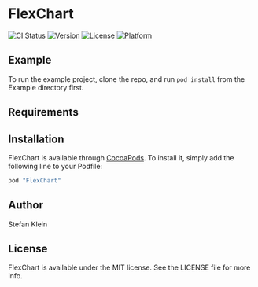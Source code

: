 # FlexChart

[![CI Status](http://img.shields.io/travis/boris/FlexChart.svg?style=flat)](https://travis-ci.org/boris/FlexChart)
[![Version](https://img.shields.io/cocoapods/v/FlexChart.svg?style=flat)](http://cocoapods.org/pods/FlexChart)
[![License](https://img.shields.io/cocoapods/l/FlexChart.svg?style=flat)](http://cocoapods.org/pods/FlexChart)
[![Platform](https://img.shields.io/cocoapods/p/FlexChart.svg?style=flat)](http://cocoapods.org/pods/FlexChart)

## Example

To run the example project, clone the repo, and run `pod install` from the Example directory first.

## Requirements

## Installation

FlexChart is available through [CocoaPods](http://cocoapods.org). To install
it, simply add the following line to your Podfile:

```ruby
pod "FlexChart"
```

## Author

Stefan Klein

## License

FlexChart is available under the MIT license. See the LICENSE file for more info.

